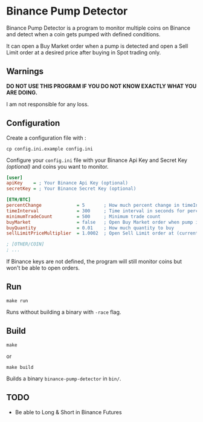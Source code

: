 # Binance Pump Detector

Binance Pump Detector is a program to monitor multiple coins on Binance and detect when a coin gets pumped with defined conditions.

It can open a Buy Market order when a pump is detected and open a Sell Limit order at a desired price after buying in Spot trading only.

## Warnings

**DO NOT USE THIS PROGRAM IF YOU DO NOT KNOW EXACTLY WHAT YOU ARE DOING.**

I am not responsible for any loss.

## Configuration

Create a configuration file with :

`cp config.ini.example config.ini`

Configure your `config.ini` file with your Binance Api Key and Secret Key *(optional)* and coins you want to monitor.

```ini
[user]
apiKey    = ; Your Binance Api Key (optional)
secretKey = ; Your Binance Secret Key (optional)

[ETH/BTC]
percentChange             = 5       ; How much percent change in timeInterval
timeInterval              = 300     ; Time interval in seconds for percentChange
minimumTradeCount         = 500     ; Minimum trade count
buyMarket                 = false   ; Open Buy Market order when pump is detected
buyQuantity               = 0.01    ; How much quantity to buy
sellLimitPriceMultiplier  = 1.0002  ; Open Sell Limit order at (current price) * price multiplier

; [OTHER/COIN]
; ...
```

If Binance keys are not defined, the program will still monitor coins but won't be able to open orders.

## Run

`make run`

Runs without building a binary with `-race` flag.

## Build

`make`

or

`make build`

Builds a binary `binance-pump-detector` in `bin/`.

## TODO

- Be able to Long & Short in Binance Futures